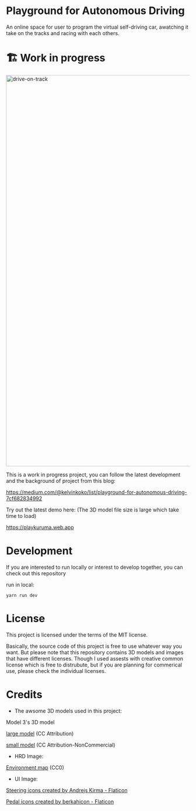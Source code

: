 # Playground for Autonomous Driving
An online space for user to program the virtual self-driving car, awatching it take on the tracks and racing with each others.

# 🏗 Work in progress
<img width="1070" alt="drive-on-track" src="https://github.com/kelvinkoko/autonomous-driving-playground/assets/2594899/7234ee26-aa45-46a9-99a3-f53d48df47e8">


This is a work in progress project, you can follow the latest development and the background of project from this blog:

https://medium.com/@kelvinkoko/list/playground-for-autonomous-driving-7cf682834992

Try out the latest demo here: (The 3D model file size is large which take time to load)

https://playkuruma.web.app

# Development
If you are interested to run locally or interest to develop together, you can check out this repository

run in local:
```
yarn run dev
```

# License
This project is licensed under the terms of the MIT license.

Basically, the source code of this project is free to use whatever way you want. But please note that this repository contains 3D models and images that have different licenses. Though I used assests with creative common license which is free to distrubute, but if you are planning for commerical use, please check the individual licenses. 

# Credits
- The awsome 3D models used in this project:

Model 3's 3D model

[large model](https://sketchfab.com/3d-models/tesla-2018-model-3-5ef9b845aaf44203b6d04e2c677e444f) (CC Attribution)

[small model](https://sketchfab.com/3d-models/tesla-model-3-117d7dbdd6f94df9886c42995cdd06db) (CC Attribution-NonCommercial)


- HRD Image:

[Environment map](https://polyhaven.com/a/skidpan) (CC0)

- UI Image:

[Steering icons created by Andrejs Kirma - Flaticon](https://www.flaticon.com/free-icons/steering)

[Pedal icons created by berkahicon - Flaticon](https://www.flaticon.com/free-icons/pedal)
